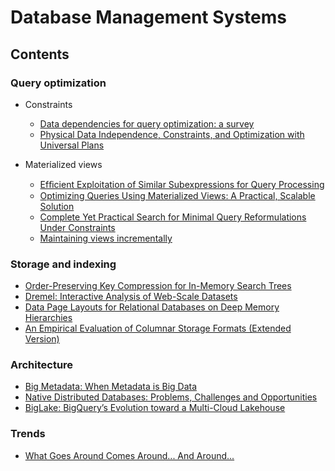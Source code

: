 # Database Management Systems

## Contents

### Query optimization

- Constraints
  - [Data dependencies for query optimization: a survey](https://link.springer.com/content/pdf/10.1007/s00778-021-00676-3.pdf)
  - [Physical Data Independence, Constraints, and Optimization with Universal Plans](https://www.vldb.org/conf/1999/P44.pdf)

- Materialized views
  - [Efﬁcient Exploitation of Similar Subexpressions for Query Processing](http://www.cs.columbia.edu/~jrzhou/pub/cse.pdf)
  - [Optimizing Queries Using Materialized Views: A Practical, Scalable Solution](https://courses.cs.washington.edu/courses/cse591d/01sp/opt_views.pdf)
  - [Complete Yet Practical Search for Minimal Query Reformulations Under Constraints](https://inria.hal.science/hal-01086494/file/mod618-ileana.pdf)
  - [Maintaining views incrementally](https://dl.acm.org/doi/pdf/10.1145/170035.170066)

### Storage and indexing

- [Order-Preserving Key Compression for In-Memory Search Trees](https://db.cs.cmu.edu/papers/2020/zhang-sigmod2020.pdf)
- [Dremel: Interactive Analysis of Web-Scale Datasets](https://static.googleusercontent.com/media/research.google.com/en//pubs/archive/36632.pdf)
- [Data Page Layouts for Relational Databases on Deep Memory Hierarchies](https://research.cs.wisc.edu/multifacet/papers/vldbj02_pax.pdf)
- [An Empirical Evaluation of Columnar Storage Formats (Extended Version)](https://arxiv.org/pdf/2304.05028)

### Architecture

- [Big Metadata: When Metadata is Big Data](https://www.vldb.org/pvldb/vol14/p3083-edara.pdf)
- [Native Distributed Databases: Problems, Challenges and Opportunities](https://www.vldb.org/pvldb/vol17/p4217-xu.pdf)
- [BigLake: BigQuery’s Evolution toward a Multi-Cloud Lakehouse](https://storage.googleapis.com/gweb-research2023-media/pubtools/7808.pdf)

### Trends

- [What Goes Around Comes Around... And Around...](https://sigmodrecord.org/publications/sigmodRecord/2406/pdfs/04_Surveys_Stonebraker.pdf)